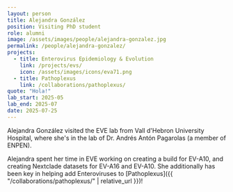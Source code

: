 ```yaml
---
layout: person
title: Alejandra González 
position: Visiting PhD student
role: alumni
image: /assets/images/people/alejandra-gonzalez.jpg
permalink: /people/alejandra-gonzalez/
projects:
  - title: Enterovirus Epidemiology & Evolution
    link: /projects/evs/
    icon: /assets/images/icons/eva71.png
  - title: Pathoplexus
    link: /collaborations/pathoplexus/
quote: "Hola!"
lab_start: 2025-05
lab_end: 2025-07
date: 2025-07-25
---
```


Alejandra González visited the EVE lab from Vall d'Hebron University Hospital, where she's in the lab of Dr. Andrés Antón Pagarolas (a member of ENPEN).

Alejandra spent her time in EVE working on creating a build for EV-A10, and creating Nextclade datasets for EV-A16 and EV-A10. She additionally has been key in helping add Enteroviruses to [Pathoplexus]({{ "/collaborations/pathoplexus/" | relative_url }})!

